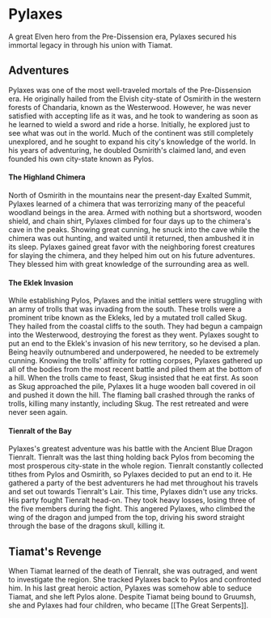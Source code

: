 # Pylaxes
A great Elven hero from the Pre-Dissension era, Pylaxes secured his immortal legacy in through his union with Tiamat. 

## Adventures
Pylaxes was one of the most well-traveled mortals of the Pre-Dissension era. He originally hailed from the Elvish city-state of Osmirith in the western forests of Chandaria, known as the Westerwood. However, he was never satisfied with accepting life as it was, and he took to wandering as soon as he learned to wield a sword and ride a horse.
Initially, he explored just to see what was out in the world. Much of the continent was still completely unexplored, and he sought to expand his city's knowledge of the world. In his years of adventuring, he doubled Osmirith's claimed land, and even founded his own city-state known as Pylos.

#### The Highland Chimera
North of Osmirith in the mountains near the present-day Exalted Summit, Pylaxes learned of a chimera that was terrorizing many of the peaceful woodland beings in the area. Armed with nothing but a shortsword, wooden shield, and chain shirt, Pylaxes climbed for four days up to the chimera's cave in the peaks. Showing great cunning, he snuck into the cave while the chimera was out hunting, and waited until it returned, then ambushed it in its sleep.
Pylaxes gained great favor with the neighboring forest creatures for slaying the chimera, and they helped him out on his future adventures. They blessed him with great knowledge of the surrounding area as well.

#### The Eklek Invasion
While establishing Pylos, Pylaxes and the initial settlers were struggling with an army of trolls that was invading from the south. These trolls were a prominent tribe known as the Ekleks, led by a mutated troll called Skug. They hailed from the coastal cliffs to the south. They had begun a campaign into the Westerwood, destroying the forest as they went.
Pylaxes sought to put an end to the Eklek's invasion of his new territory, so he devised a plan. Being heavily outnumbered and underpowered, he needed to be extremely cunning. Knowing the trolls' affinity for rotting corpses, Pylaxes gathered up all of the bodies from the most recent battle and piled them at the bottom of a hill. When the trolls came to feast, Skug insisted that he eat first. As soon as Skug approached the pile, Pylaxes lit a huge wooden ball covered in oil and pushed it down the hill. The flaming ball crashed through the ranks of trolls, killing many instantly, including Skug. The rest retreated and were never seen again.

#### Tienralt of the Bay
Pylaxes's greatest adventure was his battle with the Ancient Blue Dragon Tienralt. Tienralt was the last thing holding back Pylos from becoming the most prosperous city-state in the whole region. Tienralt constantly collected tithes from Pylos and Osmirith, so Pylaxes decided to put an end to it.
He gathered a party of the best adventurers he had met throughout his travels and set out towards Tienralt's Lair.
This time, Pylaxes didn't use any tricks. His party fought Tienralt head-on. They took heavy losses, losing three of the five members during the fight. This angered Pylaxes, who climbed the wing of the dragon and jumped from the top, driving his sword straight through the base of the dragons skull, killing it.

## Tiamat's Revenge
When Tiamat learned of the death of Tienralt, she was outraged, and went to investigate the region. She tracked Pylaxes back to Pylos and confronted him. In his last great heroic action, Pylaxes was somehow able to seduce Tiamat, and she left Pylos alone.
Despite Tiamat being bound to Gruumsh, she and Pylaxes had four children, who became [[The Great Serpents]].